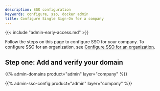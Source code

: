 ```yaml
---
description: SSO configuration
keywords: configure, sso, docker admin
title: Configure Single Sign-On for a company
---
```


{{< include "admin-early-access.md" >}}

Follow the steps on this page to configure SSO for your company. To configure SSO for an organization, see [Configure SSO for an organization](/admin/organization/security-settings/sso-configuration/).

## Step one: Add and verify your domain

{{% admin-domains product="admin" layer="company" %}}

{{% admin-sso-config product="admin" layer="company" %}}
